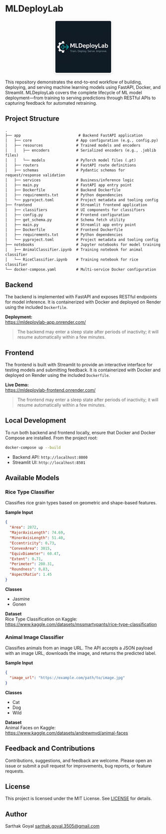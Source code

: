 # MLDeployLab

<p align="center">
  <img src="frontend/assets/logo_square.png" alt="MLDeployLab Logo" width="180" style="border-radius:8px; padding:4px; box-shadow:0 2px 6px rgba(0, 0, 0, 0.1);">
</p>




This repository demonstrates the end-to-end workflow of building, deploying, and serving machine learning models using FastAPI, Docker, and Streamlit. MLDeployLab covers the complete lifecycle of ML model deployment—from training to serving predictions through RESTful APIs to capturing feedback for automated retraining.

## Project Structure

```
.
├── app                          # Backend FastAPI application
│   ├── core                    # App configuration (e.g., config.py)
│   ├── resources               # Trained models and encoders
│   │   ├── encoders            # Serialized encoders (e.g., .joblib files)
│   │   └── models              # PyTorch model files (.pt)
│   ├── routers                 # FastAPI route definitions
│   ├── schemas                 # Pydantic schemas for request/response validation
│   ├── services                # Business/inference logic
│   ├── main.py                 # FastAPI app entry point
│   ├── Dockerfile              # Backend Dockerfile
│   ├── requirements.txt        # Python dependencies
│   └── pyproject.toml          # Project metadata and tooling config                     
├── frontend                    # Streamlit frontend application
│   ├── classifiers             # UI components for classifiers
│   ├── config.py               # Frontend configuration
│   ├── get_schema.py           # Schema fetch utility
│   ├── main.py                 # Streamlit app entry point
│   ├── Dockerfile              # Frontend Dockerfile
│   ├── requirements.txt        # Python dependencies
│   └── pyproject.toml          # Project metadata and tooling config
├── notebooks                   # Jupyter notebooks for model training
│   ├── AnimalClassifier.ipynb  # Training notebook for animal classifier
│   └── RiceClassifier.ipynb    # Training notebook for rice classifier
└── docker-compose.yaml         # Multi-service Docker configuration

````

## Backend

The backend is implemented with FastAPI and exposes RESTful endpoints for model inference. It is containerized with Docker and deployed on Render using the included `Dockerfile`.

**Deployment:**  
https://mldeploylab-app.onrender.com/

> The backend may enter a sleep state after periods of inactivity; it will resume automatically within a few minutes.

## Frontend

The frontend is built with Streamlit to provide an interactive interface for testing models and submitting feedback. It is containerized with Docker and deployed on Render using the included `Dockerfile`.

**Live Demo:**  
https://mldeploylab-frontend.onrender.com/

> The frontend may enter a sleep state after periods of inactivity; it will resume automatically within a few minutes.

## Local Development

To run both backend and frontend locally, ensure that Docker and Docker Compose are installed. From the project root:

```bash
docker-compose up --build
````

* Backend API: `http://localhost:8000`
* Streamlit UI: `http://localhost:8501`

## Available Models

### Rice Type Classifier

Classifies rice grain types based on geometric and shape-based features.

**Sample Input**

```json
{
  "Area": 2872,
  "MajorAxisLength": 74.69,
  "MinorAxisLength": 51.40,
  "Eccentricity": 0.73,
  "ConvexArea": 3015,
  "EquivDiameter": 60.47,
  "Extent": 0.71,
  "Perimeter": 208.31,
  "Roundness": 0.83,
  "AspectRatio": 1.45
}
```

**Classes**

- Jasmine
- Gonen 

**Dataset**  
Rice Type Classification on Kaggle: https://www.kaggle.com/datasets/mssmartypants/rice-type-classification


### Animal Image Classifier

Classifies animals from an image URL. The API accepts a JSON payload with an image URL, downloads the image, and returns the predicted label.

**Sample Input**

```json
{
  "image_url": "https://example.com/path/to/image.jpg"
}
```

**Classes**

- Cat  
- Dog  
- Wild  

**Dataset**  
Animal Faces on Kaggle: https://www.kaggle.com/datasets/andrewmvd/animal-faces

## Feedback and Contributions

Contributions, suggestions, and feedback are welcome. Please open an issue or submit a pull request for improvements, bug reports, or feature requests.

## License

This project is licensed under the MIT License. See [LICENSE](LICENSE) for details.

## Author

Sarthak Goyal
[sarthak.goyal.3505@gmail.com](mailto:sarthak.goyal.3505@gmail.com)


